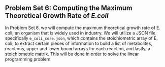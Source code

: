 ## Problem Set 6: Computing the Maximum Theoretical Growth Rate of _E.coli_

In Problem Set 6, we will compute the maximum theoretical growth rate of E. coli, an organism that is widely used in industry. We will utilize a JSON file, specifically `e_coli_core.json`, which contains the stoichiometric array of E. coli, to extract certain pieces of information to build a list of metabolites, reactions, upper and lower bound arrays for each reaction, and lastly, a stoichiometric matrix. This will be done in order to solve the linear programming problem. 

